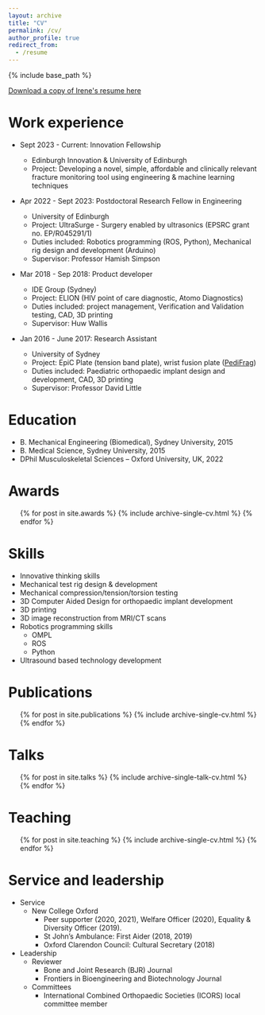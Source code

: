 ```yaml
---
layout: archive
title: "CV"
permalink: /cv/
author_profile: true
redirect_from:
  - /resume
---
```


{% include base_path %}

[Download a copy of Irene's resume here](http://missireneyang.github.io/files/Resume.pdf)

Work experience
======
* Sept 2023 - Current: Innovation Fellowship
  * Edinburgh Innovation & University of Edinburgh
  * Project: Developing a novel, simple, affordable and clinically relevant fracture monitoring tool using engineering & machine learning techniques
* Apr 2022 - Sept 2023: Postdoctoral Research Fellow in Engineering
  * University of Edinburgh
  * Project: UltraSurge - Surgery enabled by ultrasonics (EPSRC grant no. EP/R045291/1)
  * Duties included: Robotics programming (ROS, Python), Mechanical rig design and development (Arduino)
  * Supervisor: Professor Hamish Simpson

* Mar 2018 - Sep 2018: Product developer
  * IDE Group (Sydney)
  * Project: ELION (HIV point of care diagnostic, Atomo Diagnostics)
  * Duties included: project management, Verification and Validation testing, CAD, 3D printing
  * Supervisor: Huw Wallis

* Jan 2016 - June 2017: Research Assistant
  * University of Sydney
  * Project: EpiC Plate (tension band plate), wrist fusion plate ([PediFrag](https://www.orthopediatrics.com/products/pedifrag-wrist-fusion-plate-system/))
  * Duties included: Paediatric orthopaedic implant design and development, CAD, 3D printing
  * Supervisor: Professor David Little

Education
======
* B. Mechanical Engineering (Biomedical), Sydney University, 2015
* B. Medical Science, Sydney University, 2015
* DPhil Musculoskeletal Sciences – Oxford University, UK, 2022

Awards
======
  <ul>{% for post in site.awards %}
    {% include archive-single-cv.html %}
  {% endfor %}</ul>
 
Skills
======
* Innovative thinking skills
* Mechanical test rig design & development
* Mechanical compression/tension/torsion testing
* 3D Computer Aided Design for orthopaedic implant development
* 3D printing
* 3D image reconstruction from MRI/CT scans
* Robotics programming skills
  * OMPL
  * ROS
  * Python
* Ultrasound based technology development

Publications
======
  <ul>{% for post in site.publications %}
    {% include archive-single-cv.html %}
  {% endfor %}</ul>
  
Talks
======
  <ul>{% for post in site.talks %}
    {% include archive-single-talk-cv.html %}
  {% endfor %}</ul>
  
Teaching
======
  <ul>{% for post in site.teaching %}
    {% include archive-single-cv.html %}
  {% endfor %}</ul>
  
Service and leadership
======
* Service
  * New College Oxford
    * Peer supporter (2020, 2021), Welfare Officer (2020), Equality & Diversity Officer (2019).
    * St John’s Ambulance: First Aider (2018, 2019)
    * Oxford Clarendon Council: Cultural Secretary (2018)
* Leadership
  * Reviewer
    * Bone and Joint Research (BJR) Journal
    * Frontiers in Bioengineering and Biotechnology Journal
  * Committees
    * International Combined Orthopaedic Societies (ICORS) local committee member
